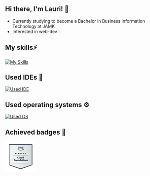 ## Hi there, I'm Lauri! 👋

- Currently studying to become a Bachelor in Business Information Technology at JAMK
- Interested in web-dev !

## My skills⚡

[![My Skills](https://skillicons.dev/icons?i=cs,java,regex,html,css,js,npm,nodejs,ts,svelte,git,aws&perline=6)](https://skillicons.dev)

## Used IDEs 🔧

[![Used IDE](https://skillicons.dev/icons?i=vscode,visualstudio,eclipse)](https://skillicons.dev)

## Used operating systems ⚙️

[![Used OS](https://skillicons.dev/icons?i=windows,linux)](https://skillicons.dev)

## Achieved badges 🏅

<img src="aws-academy-graduate-aws-academy-cloud-foundations.png" alt="AWS Academy Cloud Foundations badge" width="100"/>

<!--
**laanhema/laanhema** is a ✨ _special_ ✨ repository because its `README.md` (this file) appears on your GitHub profile.

Here are some ideas to get you started:

- 🔭 I’m currently working on ...
- 🌱 I’m currently learning ...
- 👯 I’m looking to collaborate on ...
- 🤔 I’m looking for help with ...
- 💬 Ask me about ...
- 📫 How to reach me: ...
- 😄 Pronouns: ...
- ⚡ Fun fact: ...
-->
